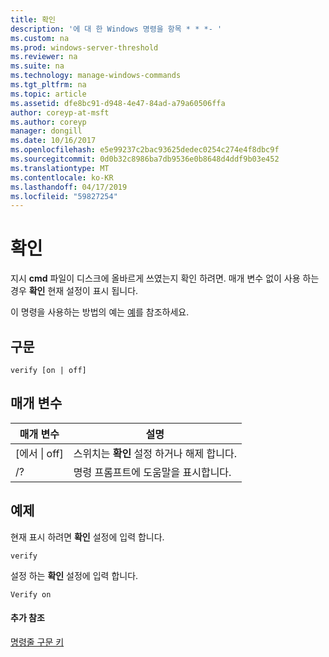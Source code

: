 ```yaml
---
title: 확인
description: '에 대 한 Windows 명령을 항목 * * *- '
ms.custom: na
ms.prod: windows-server-threshold
ms.reviewer: na
ms.suite: na
ms.technology: manage-windows-commands
ms.tgt_pltfrm: na
ms.topic: article
ms.assetid: dfe8bc91-d948-4e47-84ad-a79a60506ffa
author: coreyp-at-msft
ms.author: coreyp
manager: dongill
ms.date: 10/16/2017
ms.openlocfilehash: e5e99237c2bac93625dedec0254c274e4f8dbc9f
ms.sourcegitcommit: 0d0b32c8986ba7db9536e0b8648d4ddf9b03e452
ms.translationtype: MT
ms.contentlocale: ko-KR
ms.lasthandoff: 04/17/2019
ms.locfileid: "59827254"
---
```

# <a name="verify"></a>확인



지시 **cmd** 파일이 디스크에 올바르게 쓰였는지 확인 하려면. 매개 변수 없이 사용 하는 경우 **확인** 현재 설정이 표시 됩니다.

이 명령을 사용하는 방법의 예는 [예](#BKMK_examples)를 참조하세요.

## <a name="syntax"></a>구문

```
verify [on | off]
```

## <a name="parameters"></a>매개 변수

|매개 변수|설명|
|---------|-----------|
|[에서 \| off]|스위치는 **확인** 설정 하거나 해제 합니다.|
|/?|명령 프롬프트에 도움말을 표시합니다.|

## <a name="BKMK_examples"></a>예제

현재 표시 하려면 **확인** 설정에 입력 합니다.
```
verify
```
설정 하는 **확인** 설정에 입력 합니다.
```
Verify on
```

#### <a name="additional-references"></a>추가 참조

[명령줄 구문 키](command-line-syntax-key.md)